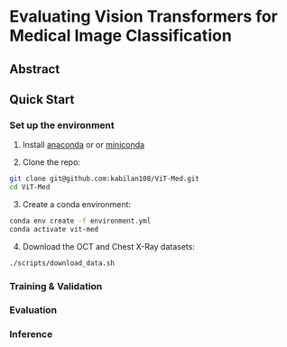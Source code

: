 # Evaluating Vision Transformers for Medical Image Classification

## Abstract

## Quick Start

### Set up the environment

1. Install [anaconda](https://docs.anaconda.com/anaconda/install/) or  or [miniconda](https://docs.conda.io/en/latest/miniconda.html)

2. Clone the repo:

```bash
git clone git@github.com:kabilan108/ViT-Med.git
cd ViT-Med
```

3. Create a conda environment:

```bash
conda env create -f environment.yml
conda activate vit-med
```

4. Download the OCT and Chest X-Ray datasets:

```bash
./scripts/download_data.sh
```

### Training & Validation

### Evaluation

### Inference

